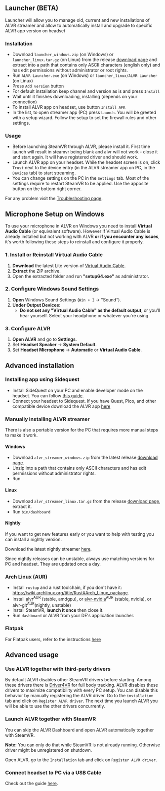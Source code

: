 ## Launcher (BETA)

Launcher will allow you to manage old, current and new installations of ALVR streamer and allow to automatically install and upgrade to specific ALVR app version on headset

### Installation

* Download `launcher_windows.zip` (on Windows) or `launcher_linux.tar.gz` (on Linux) from the release [download page](https://github.com/alvr-org/ALVR/releases/latest) and extract into a path that contains only ASCII characters (english only) and has edit permissions without administrator or root rights.
* Run `ALVR Launcher.exe` (on Windows) or `launcher_linux/ALVR Launcher` (on Linux)
* Press `Add version` button
* For default installation keep channel and version as is and press `Install`
* Wait until it finishes downloading, installing (depends on your connection)
* To install ALVR app on headset, use button `Install APK`
* In the list, to open streamer app (PC) press `Launch`. You will be greeted with a setup wizard. Follow the setup to set the firewall rules and other settings.

### Usage

* Before launching SteamVR through ALVR, please install it. First time launch will result in steamvr being blank and alvr will not work - close it and start again. It will have registered driver and should work.
* Launch ALVR app on your headset. While the headset screen is on, click `Trust` next to the device entry (in the ALVR streamer app on PC, in the `Devices` tab) to start streaming.
* You can change settings on the PC in the `Settings` tab. Most of the settings require to restart SteamVR to be applied. Use the apposite button on the bottom right corner.

For any problem visit the [Troubleshooting page](https://github.com/alvr-org/ALVR/wiki/Troubleshooting).

## Microphone Setup on Windows

To use your microphone in ALVR on Windows you need to install **Virtual Audio Cable** (or equivalent software). However if Virtual Audio Cable is already installed but not working with ALVR **or if you encounter any issues**, it's worth following these steps to reinstall and configure it properly.

### **1. Install or Reinstall Virtual Audio Cable**
1. **Download** the latest Lite version of [Virtual Audio Cable](https://software.muzychenko.net/freeware/vac470lite.zip).
2. **Extract** the ZIP archive.
3. Open the extracted folder and run **"setup64.exe"** as administrator.

### **2. Configure Windows Sound Settings**
1. **Open** Windows Sound Settings (`Win + I` → "Sound").
2. **Under Output Devices**:
   - **Do not set any "Virtual Audio Cable" as the default output**, or you’ll hear yourself. Select your headphone or whatever you're using.

### **3. Configure ALVR**
1. **Open ALVR** and go to **Settings**.
2. Set **Headset Speaker** → **System Default**.
3. Set **Headset Microphone** → **Automatic** or **Virtual Audio Cable**.

## Advanced installation

### Installing app using Sidequest

* Install SideQuest on your PC and enable developer mode on the headset. You can follow [this guide](https://sidequestvr.com/setup-howto).
* Connect your headset to Sidequest. If you have Quest, Pico, and other compatible device download the ALVR app [here](https://sidequestvr.com/app/9)

### Manually installing ALVR streamer

There is also a portable version for the PC that requires more manual steps to make it work.

#### Windows

* Download `alvr_streamer_windows.zip` from the latest release [download page](https://github.com/alvr-org/ALVR/releases/latest).
* Unzip into a path that contains only ASCII characters and has edit permissions without administrator rights.
* Run

#### Linux

* Download `alvr_streamer_linux.tar.gz` from the release [download page](https://github.com/alvr-org/ALVR/releases/latest), extract it.
* Run `bin/dashboard`

#### Nightly

If you want to get new features early or you want to help with testing you can install a nightly version.

Download the latest nightly streamer [here](https://github.com/alvr-org/ALVR-nightly/releases/latest).

Since nightly releases can be unstable, always use matching versions for PC and headset. They are updated once a day.

### Arch Linux (AUR)

* Install `rustup` and a rust toolchain, if you don't have it: <https://wiki.archlinux.org/title/Rust#Arch_Linux_package>.
* Install [alvr](https://aur.archlinux.org/packages/alvr)<sup>AUR</sup> (stable, amdgpu), or [alvr-nvidia](https://aur.archlinux.org/packages/alvr-nvidia)<sup>AUR</sup> (stable, nvidia), or [alvr-git](https://aur.archlinux.org/packages/alvr-git)<sup>AUR</sup>(nightly, unstable)
* Install SteamVR, **launch it once** then close it.
* Run `dashboard` or ALVR from your DE's application launcher.

### Flatpak

For Flatpak users, refer to the instructions [here](https://github.com/alvr-org/ALVR/wiki/Installing-ALVR-and-using-SteamVR-on-Linux-through-Flatpak)

## Advanced usage

### Use ALVR together with third-party drivers

By default ALVR disables other SteamVR drivers before starting. Among these drivers there is [Driver4VR](https://www.driver4vr.com/) for full body tracking. ALVR disables these drivers to maximize compatibility with every PC setup. You can disable this behavior by manually registering the ALVR driver. Go to the `installation` tab and click on `Register ALVR driver`. The next time you launch ALVR you will be able to use the other drivers concurrently.

### Launch ALVR together with SteamVR

You can skip the ALVR Dashboard and open ALVR automatically together with SteamVR.

**Note:** You can only do that while SteamVR is not already running. Otherwise driver might be unregistered on shutdown.

Open ALVR, go to the `Installation` tab and click on `Register ALVR driver`.

### Connect headset to PC via a USB Cable

Check out the guide [here](https://github.com/alvr-org/ALVR/wiki/ALVR-wired-setup-(ALVR-over-USB)).
